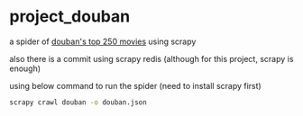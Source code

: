 # project_douban

a spider of [douban's top 250 movies]([www.douban.com/top250](https://movie.douban.com/top250)) using scrapy

also there is a commit using scrapy redis (although for this project, scrapy is enough)

using below command to run the spider (need to install scrapy first)

```bash
scrapy crawl douban -o douban.json
```